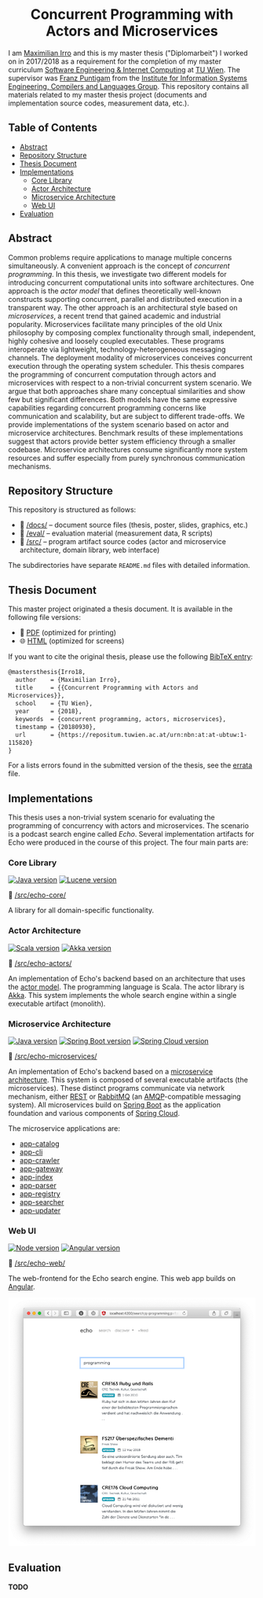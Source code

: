 <h1 align="center">
    Concurrent Programming with
    <br/>
    Actors and Microservices
</h1>

I am [Maximilian Irro](https://max.irro.at) and this is my master thesis ("Diplomarbeit") I worked on in 2017/2018 as a requirement for the completion of my master curriculum [Software Engineering & Internet Computing](http://www.informatik.tuwien.ac.at/studium/angebot/master/software-engineering-and-internet-computing) at [TU Wien](http://www.informatik.tuwien.ac.at). The supervisor was [Franz Puntigam](http://www.complang.tuwien.ac.at/franz/) from the [Institute for Information Systems Engineering, Compilers and Languages Group](http://www.complang.tuwien.ac.at). This repository contains all materials related to my master thesis project (documents and implementation source codes, measurement data, etc.).


## Table of Contents


* [Abstract](#abstract)
* [Repository Structure](#repository-structure)
* [Thesis Document](#thesis-document)
* [Implementations](#implementations)
    * [Core Library](#core-library)
    * [Actor Architecture](#actor-architecture)
    * [Microservice Architecture](#microservice-architecture)
    * [Web UI](#web-ui)
* [Evaluation](#evaluation)


## Abstract


Common problems require applications to manage multiple concerns simultaneously. A convenient approach is the concept of *concurrent programming*. In this thesis, we investigate two different models for introducing concurrent computational units into software architectures. One approach is the *actor model* that defines theoretically well-known constructs supporting concurrent, parallel and distributed execution in a transparent way. The other approach is an architectural style based on *microservices*, a recent trend that gained academic and industrial popularity. Microservices facilitate many principles of the old Unix philosophy by composing complex functionality through small, independent, highly cohesive and loosely coupled executables. These programs interoperate via lightweight, technology-heterogeneous messaging channels. The deployment modality of microservices conceives concurrent execution through the operating system scheduler. This thesis compares the programming of concurrent computation through actors and microservices with respect to a non-trivial concurrent system scenario. We argue that both approaches share many conceptual similarities and show few but significant differences. Both models have the same expressive capabilities regarding concurrent programming concerns like communication and scalability, but are subject to different trade-offs. We provide implementations of the system scenario based on actor and microservice architectures. Benchmark results of these implementations suggest that actors provide better system efficiency through a smaller codebase. Microservice architectures consume significantly more system resources and suffer especially from purely synchronous communication mechanisms.


## Repository Structure


This repository is structured as follows:

* 📂 [/docs/](docs/) &ndash; document source files (thesis, poster, slides, graphics, etc.)
* 📂 [/eval/](eval/) &ndash; evaluation material (measurement data, R scripts)
* 📂 [/src/](src/) &ndash; program artifact source codes (actor and microservice architecture, domain library, web interface)

The subdirectories have separate `README.md` files with detailed information.


## Thesis Document


This master project originated a thesis document. It is available in the following file versions:

* 📖 [PDF](https://max.irro.at/pub/dipl/thesis.pdf) (optimized for printing)
* 🌐 [HTML](https://max.irro.at/pub/dipl/thesis.html) (optimized for screens)

If you want to cite the original thesis, please use the following [BibTeX entry](https://max.irro.at/pub/dipl/thesis.bib):

    @mastersthesis{Irro18,
      author    = {Maximilian Irro},
      title     = {{Concurrent Programming with Actors and Microservices}},
      school    = {TU Wien},
      year      = {2018},
      keywords  = {concurrent programming, actors, microservices},
      timestamp = {20180930},
      url       = {https://repositum.tuwien.ac.at/urn:nbn:at:at-ubtuw:1-115820}
    }

For a lists errors found in the submitted version of the thesis, see the [errata](/docs/errata.md) file. 


## Implementations


This thesis uses a non-trivial system scenario for evaluating the programming of concurrency with actors and microservices. The scenario is a podcast search engine called *Echo*. Several implementation artifacts for Echo were produced in the course of this project. The four main parts are:

### Core Library


[![Java version](https://img.shields.io/badge/java-1.8-blue.svg)](https://www.oracle.com/technetwork/java/javase/downloads/jdk8-downloads-2133151.html)
[![Lucene version](https://img.shields.io/badge/lucene-7.2-blue.svg)](https://lucene.apache.org/core/7_2_0/index.html)

📂 [/src/echo-core/](src/echo-core/)

A library for all domain-specific functionality.


### Actor Architecture


[![Scala version](https://img.shields.io/badge/scala-2.12-blue.svg)](https://www.scala-lang.org/download/2.12.0.html)
[![Akka version](https://img.shields.io/badge/akka-2.5-blue.svg)](https://akka.io/blog/news/2017/04/13/akka-2.5.0-released)

📂 [/src/echo-actors/](src/echo-actors/) 

An implementation of Echo's backend based on an architecture that uses the [actor model](https://en.wikipedia.org/wiki/Actor_model). The programming language is Scala. The actor library is [Akka](https://akka.io). This system implements the whole search engine within a single executable artifact (monolith).


### Microservice Architecture


[![Java version](https://img.shields.io/badge/java-1.8-blue.svg)](https://www.oracle.com/technetwork/java/javase/downloads/jdk8-downloads-2133151.html)
[![Spring Boot version](https://img.shields.io/badge/springboot-1.5.10-blue.svg)](https://docs.spring.io/spring-boot/docs/1.5.10.RELEASE/reference/html/index.html)
[![Spring Cloud version](https://img.shields.io/badge/springcloud-Finchley.M5-blue.svg)](http://cloud.spring.io/spring-cloud-static/Finchley.M5/single/spring-cloud.html)

📂 [/src/echo-microservices/](src/echo-microservices/)

An implementation of Echo's backend based on a [microservice architecture](https://en.wikipedia.org/wiki/Microservices). This system is composed of several executable artifacts (the microservices). These distinct programs communicate via network mechanism, either [REST](https://en.wikipedia.org/wiki/Representational_state_transfer) or [RabbitMQ](https://www.rabbitmq.com) (an [AMQP](https://en.wikipedia.org/wiki/Advanced_Message_Queuing_Protocol)-compatible messaging system). All microservices build on [Spring Boot](https://spring.io/projects/spring-boot) as the application foundation and various components of [Spring Cloud](http://projects.spring.io/spring-cloud/).

The microservice applications are:

* [app-catalog](src/echo-microservices/app-catalog/)
* [app-cli](src/echo-microservices/app-cli/)
* [app-crawler](src/echo-microservices/app-crawler/)
* [app-gateway](src/echo-microservices/app-gateway/)
* [app-index](src/echo-microservices/app-index/)
* [app-parser](src/echo-microservices/app-parser/)
* [app-registry](src/echo-microservices/app-registry/)
* [app-searcher](src/echo-microservices/app-searcher/)
* [app-updater](src/echo-microservices/app-updater/)


### Web UI


[![Node version](https://img.shields.io/badge/node-9.11-blue.svg)](https://nodejs.org/en/blog/release/v9.11.2/)
[![Angular version](https://img.shields.io/badge/angular-5-blue.svg)](https://blog.angular.io/version-5-0-0-of-angular-now-available-37e414935ced)

📂 [/src/echo-web/](src/echo-web/)

The web-frontend for the Echo search engine. This web app builds on [Angular](https://angular.io).

<p align="center">
  <img src="docs/graphics/webapp-screenshot.png" alt="WebApp Screenshot" width="540" />
</p>


## Evaluation


__TODO__
